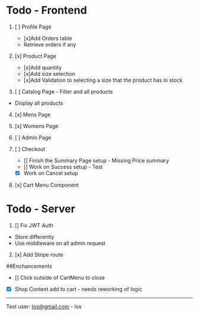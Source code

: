 # Todo - Frontend

1. [ ] Profile Page

    - [x]Add Orders table
    - Retrieve orders if any

2. [x] Product Page

    - [x]Add quantity
    - [x]Add size selection
    - [x]Add Validation to selecting a size that the product has in stock

3. [ ] Catalog Page - Filter and all products

-   Display all products

4. [x] Mens Page
5. [x] Womens Page
6. [ ] Admin Page
7. [ ] Checkout

    - [] Finish the Summary Page setup - Missing Price summary
    - [] Work on Success setup - Test
    - [x] Work on Cancel setup

8. [x] Cart Menu Component

# Todo - Server

1. [] Fix JWT Auth

-   Store differently
-   Use middleware on all admin request

2. [x] Add Stripe route

##Enchancements

-   [] Click outside of CartMenu to close
-   [x] Shop Context add to cart - needs reworking of logic

---

Test user: los@gmail.com - los
